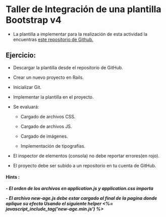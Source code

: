 # Taller de Integración de una plantilla Bootstrap v4

- La plantilla a implementar  para la realización de esta actividad la encuentras [este repositorio de Github.](https://github.com/DesafioLatam/PlantillaBootstrap4/)

## Ejercicio:

- Descargar la plantilla desde el repositorio de GitHub.

- Crear un nuevo proyecto en Rails.

- Inicializar Git.

- Implementar la plantilla en el proyecto.

- Se evaluará:

    - Cargado de archivos CSS.
    
    - Cargado de archivos JS.

    - Cargado de imágenes.
    
    - Implementación de tipografías.

- El inspector de elementos (consola) no debe reportar errores(en rojo).

- El proyecto debe ser subido a un repositorio en tu cuenta de GitHub.



#### Hints :

***- El orden de los archivos en application.js y application.css importa***

***- El archivo new-age.js debe estar cargado al final de la pagina donde aplique su efecto Usando el siguiente helper <%= javascript_include_tag('new-age.min.js') %>***


